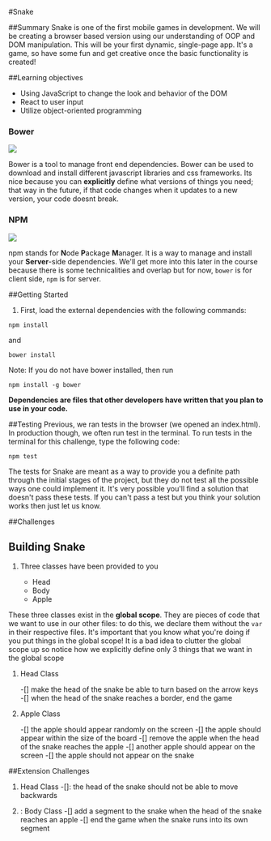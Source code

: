 #Snake

##Summary
Snake is one of the first mobile games in development. We will be creating a browser based version using our understanding of OOP and DOM manipulation. This will be your first dynamic, single-page app. It's a game, so have some fun and get creative once the basic functionality is created!

##Learning objectives
  - Using JavaScript to change the look and behavior of the DOM
  - React to user input
  - Utilize object-oriented programming

### Bower
![](https://encrypted-tbn2.gstatic.com/images?q=tbn:ANd9GcSqF8x9hAdXchxUADO3Z_-b02lYO-Lgkkx5YJ1x8hxM_0umjaTnQmIZGaNo8w)

Bower is a tool to manage front end dependencies.
Bower can be used to download and install different javascript libraries and css frameworks. Its nice because you can **explicitly** define what versions of things you need; that way in the future, if that code changes when it updates to a new version, your code doesnt break.

### NPM
![](https://www.npmjs.com/static/images/npm-logo.svg)

npm stands for **N**ode **P**ackage **M**anager.
It is a way to manage and install your **Server**-side dependencies. We'll get more into this later in the course because there is some technicalities and overlap but for now, `bower` is for client side, `npm` is for server.

##Getting Started

1. First, load the external dependencies with the following commands:
````
npm install
````
and
````
bower install
````
Note: If you do not have bower installed, then run
````
npm install -g bower
````
**Dependencies are files that other developers have written that you plan to use in your code.**

##Testing
Previous, we ran tests in the browser (we opened an index.html). In production though, we often run test in the terminal. To run tests in the terminal for this challenge, type the following code:
````
npm test
````

The tests for Snake are meant as a way to provide you a definite path through the initial stages of the project, but they do not test all the possible ways one could implement it. It's very possible you'll find a solution that doesn't pass these tests. If you can't pass a test but you think your solution works then just let us know.

##Challenges

## Building Snake

1. Three classes have been provided to you

    - Head
    - Body
    - Apple

These three classes exist in the **global scope**. They are pieces of code that we want to use in our other files: to do this, we declare them without the `var` in their respective files.
It's important that you know what you're doing if you put things in the global scope! It is a bad idea to clutter the global scope up so notice how we explicitly define only 3 things that we want in the global scope

1. Head Class

    -[] make the head of the snake be able to turn based on the arrow keys
    -[] when the head of the snake reaches a border, end the game

1. Apple Class

    -[] the apple should appear randomly on the screen
    -[] the apple should appear within the size of the board
    -[] remove the apple when the head of the snake reaches the apple
    -[] another apple should appear on the screen
    -[] the apple should not appear on the snake

##Extension Challenges

1. Head Class
    -[]: the head of the snake should not be able to move backwards

1. : Body Class
    -[] add a segment to the snake when the head of the snake reaches an apple
    -[] end the game when the snake runs into its own segment
